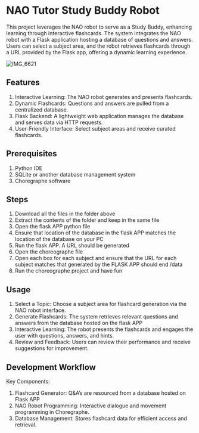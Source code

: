 # NAO Tutor Study Buddy Robot

This project leverages the NAO robot to serve as a Study Buddy, enhancing learning through interactive flashcards. The system integrates the NAO robot with a Flask application hosting a database of questions and answers. Users can select a subject area, and the robot retrieves flashcards through a URL provided by the Flask app, offering a dynamic learning experience.

![IMG_6621](https://github.com/user-attachments/assets/4b5eff49-567b-4ffc-ac91-37e861bf9b7e)


## Features
1.	Interactive Learning: The NAO robot generates and presents flashcards.
2.	Dynamic Flashcards: Questions and answers are pulled from a centralized database.
3.	Flask Backend: A lightweight web application manages the database and serves data via HTTP requests.
4.	User-Friendly Interface: Select subject areas and receive curated flashcards.

## Prerequisites
1.	Python IDE
2.	SQLite or another database management system
3.	Choregraphe software


## Steps
1.	Download all the files in the folder above
2.	Extract the contents of the folder and keep in the same file
3.	Open the flask APP python file
4.	Ensure that location of the database in the flask APP matches the location of the database on your PC
5.	Run the flask APP. A URL should be generated 
6.	Open the choreographe file
7.	Open each box for each subject and ensure that the URL for each subject matches that generated by the FLASK APP should end  /data
8.	Run the choreographe project and have fun

## Usage
1.	Select a Topic:
Choose a subject area for flashcard generation via the NAO robot interface.
2.	Generate Flashcards:
The system retrieves relevant questions and answers from the database hosted on the flask APP 
3.	Interactive Learning:
The robot presents the flashcards and engages the user with questions, answers, and hints.
4.	Review and Feedback:
Users can review their performance and receive suggestions for improvement.


## Development Workflow
Key Components:
1.	Flashcard Generator:
Q&A’s are resourced from a database hosted on Flask APP
2.	NAO Robot Programming:
Interactive dialogue and movement programming in Choregraphe.
3.	Database Management:
Stores flashcard data for efficient access and retrieval.


